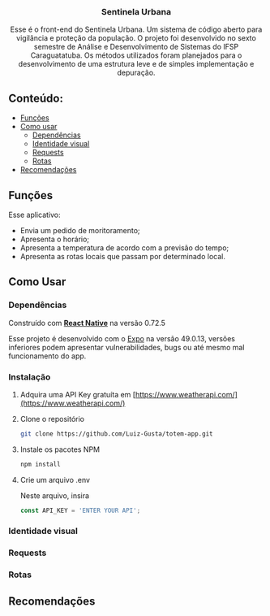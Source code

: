 <!-- PROJECT LOGO -->
<br />
<div align="center">

<h3 align="center">Sentinela Urbana</h3>

  <p align="center">
    Esse é o front-end do Sentinela Urbana. Um sistema de código aberto para vigilância e proteção da população. O projeto foi desenvolvido no sexto semestre de Análise e Desenvolvimento de Sistemas do IFSP Caraguatatuba. Os métodos utilizados foram planejados para o desenvolvimento de uma estrutura leve e de simples implementação e depuração.
    <br />
  </p>
</div>



  ## Conteúdo:
  - [Funções](#features)
  - [Como usar](#quick-start)
    - [Dependências](#dependences)
    - [Identidade visual](#visual)
    - [Requests](#requests)
    - [Rotas](#bus-lines)
  - [Recomendações](#recommendations)

  ## <a name="features"></a>Funções
  Esse aplicativo:
  - Envia um pedido de moritoramento;
  - Apresenta o horário;
  - Apresenta a temperatura de acordo com a previsão do tempo;
  - Apresenta as rotas locais que passam por determinado local.

  ## <a name="quick-start"></a>Como Usar
  
  ### <a name="dependences"></a>Dependências

  Construído com **[React Native](https://reactnative.dev/)** na versão 0.72.5
  
  Esse projeto é desenvolvido com o [Expo](https://expo.dev/) na versão 49.0.13, versões inferiores podem apresentar vulnerabilidades, bugs ou até mesmo mal funcionamento do app.

  ### Instalação

1. Adquira uma API Key gratuíta em [https://www.weatherapi.com/](https://www.weatherapi.com/)
2. Clone o repositório
   ```sh
   git clone https://github.com/Luiz-Gusta/totem-app.git
   ```
3. Instale os pacotes NPM
   ```sh
   npm install
   ```
4. Crie um arquivo .env

   Neste arquivo, insira 
   ```js
   const API_KEY = 'ENTER YOUR API';
   ```
  
  ### <a name="visual"></a>Identidade visual
  ### <a name="requests"></a>Requests
  ### <a name="bus-lines"></a>Rotas

  ## <a name="recommendations"></a>Recomendações
